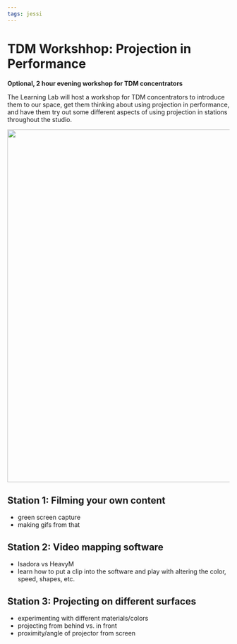 ```yaml
---
tags: jessi
---
```


# TDM Workshhop: Projection in Performance

**Optional, 2 hour evening workshop for TDM concentrators**

The Learning Lab will host a workshop for TDM concentrators to introduce them to our space, get them thinking about using projection in performance, and have them try out some different aspects of using projection in stations throughout the studio.


<center style="margin-bottom: 5px">
    <img src="https://files.slack.com/files-pri/T0HTW3H0V-F03C38YBCGK/ezgif.com-gif-maker__41_.gif?pub_secret=44afe41567" style="width: 800px" />
</center>



## Station 1: Filming your own content

- green screen capture
- making gifs from that 

## Station 2: Video mapping software

- Isadora vs HeavyM
- learn how to put a clip into the software and play with altering the color, speed, shapes, etc.

## Station 3: Projecting on different surfaces

- experimenting with different materials/colors
- projecting from behind vs. in front
- proximity/angle of projector from screen





